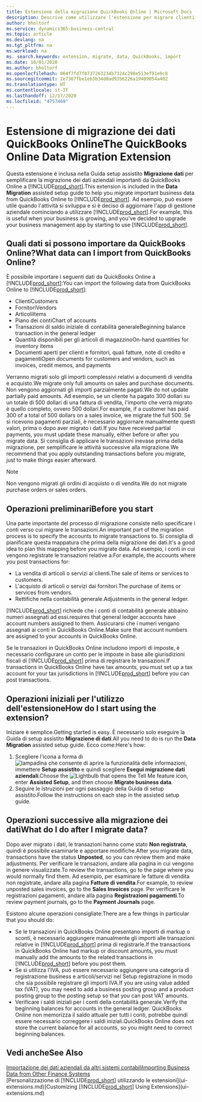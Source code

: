 ```yaml
---
title: Estensione della migrazione QuickBooks Online | Microsoft Docs
description: Descrive come utilizzare l'estensione per migrare clienti, fornitori, articoli e conti da QuickBooks Online a Business Central.
author: bholtorf
ms.service: dynamics365-business-central
ms.topic: article
ms.devlang: na
ms.tgt_pltfrm: na
ms.workload: na
ms. search.keywords: extension, migrate, data, QuickBooks, import
ms.date: 10/01/2020
ms.author: bholtorf
ms.openlocfilehash: 064f7fd7f0737263234b7324c298e513ef91e9c8
ms.sourcegitcommit: 2e7307fbe1eb3b34d0ad9356226a19409054a402
ms.translationtype: HT
ms.contentlocale: it-IT
ms.lasthandoff: 12/17/2020
ms.locfileid: "4757469"
---
```

# <a name="the-quickbooks-online-data-migration-extension"></a><span data-ttu-id="6a5cb-103">Estensione di migrazione dei dati QuickBooks Online</span><span class="sxs-lookup"><span data-stu-id="6a5cb-103">The QuickBooks Online Data Migration Extension</span></span>

<span data-ttu-id="6a5cb-104">Questa estensione è inclusa nella Guida setup assistito **Migrazione dati** per semplificare la migrazione dei dati aziendali importanti da QuickBooks Online a [!INCLUDE[prod_short](includes/prod_short.md)].</span><span class="sxs-lookup"><span data-stu-id="6a5cb-104">This extension is included in the **Data Migration** assisted setup guide to help you migrate important business data from QuickBooks Online to [!INCLUDE[prod_short](includes/prod_short.md)].</span></span> <span data-ttu-id="6a5cb-105">Ad esempio, può essere utile quando l'attività si sviluppa e si è deciso di aggiornare l'app di gestione aziendale cominciando a utilizzare [!INCLUDE[prod_short](includes/prod_short.md)].</span><span class="sxs-lookup"><span data-stu-id="6a5cb-105">For example, this is useful when your business is growing, and you've decided to upgrade your business management app by starting to use [!INCLUDE[prod_short](includes/prod_short.md)].</span></span>

## <a name="what-data-can-i-import-from-quickbooks-online"></a><span data-ttu-id="6a5cb-106">Quali dati si possono importare da QuickBooks Online?</span><span class="sxs-lookup"><span data-stu-id="6a5cb-106">What data can I import from QuickBooks Online?</span></span>

<span data-ttu-id="6a5cb-107">È possibile importare i seguenti dati da QuickBooks Online a [!INCLUDE[prod_short](includes/prod_short.md)]:</span><span class="sxs-lookup"><span data-stu-id="6a5cb-107">You can import the following data from QuickBooks Online to [!INCLUDE[prod_short](includes/prod_short.md)]:</span></span>  

* <span data-ttu-id="6a5cb-108">Clienti</span><span class="sxs-lookup"><span data-stu-id="6a5cb-108">Customers</span></span>
* <span data-ttu-id="6a5cb-109">Fornitori</span><span class="sxs-lookup"><span data-stu-id="6a5cb-109">Vendors</span></span>
* <span data-ttu-id="6a5cb-110">Articoli</span><span class="sxs-lookup"><span data-stu-id="6a5cb-110">Items</span></span>
* <span data-ttu-id="6a5cb-111">Piano dei conti</span><span class="sxs-lookup"><span data-stu-id="6a5cb-111">Chart of accounts</span></span>
* <span data-ttu-id="6a5cb-112">Transazioni di saldo iniziale di contabilità generale</span><span class="sxs-lookup"><span data-stu-id="6a5cb-112">Beginning balance transaction in the general ledger</span></span>
* <span data-ttu-id="6a5cb-113">Quantità disponibili per gli articoli di magazzino</span><span class="sxs-lookup"><span data-stu-id="6a5cb-113">On-hand quantities for inventory items</span></span>
* <span data-ttu-id="6a5cb-114">Documenti aperti per clienti e fornitori, quali fatture, note di credito e pagamenti</span><span class="sxs-lookup"><span data-stu-id="6a5cb-114">Open documents for customers and vendors, such as invoices, credit memos, and payments</span></span>

<span data-ttu-id="6a5cb-115">Verranno migrati solo gli importi complessivi relativi a documenti di vendita e acquisto.</span><span class="sxs-lookup"><span data-stu-id="6a5cb-115">We migrate only full amounts on sales and purchase documents.</span></span> <span data-ttu-id="6a5cb-116">Non vengono aggiornati gli importi parzialmente pagati.</span><span class="sxs-lookup"><span data-stu-id="6a5cb-116">We do not update partially paid amounts.</span></span> <span data-ttu-id="6a5cb-117">Ad esempio, se un cliente ha pagato 300 dollari su un totale di 500 dollari di una fattura di vendita, l'importo che verrà migrato è quello completo, ovvero 500 dollari.</span><span class="sxs-lookup"><span data-stu-id="6a5cb-117">For example, if a customer has paid 300 of a total of 500 dollars on a sales invoice, we migrate the full 500.</span></span> <span data-ttu-id="6a5cb-118">Se si ricevono pagamenti parziali, è necessario aggiornare manualmente questi valori, prima o dopo aver migrato i dati.</span><span class="sxs-lookup"><span data-stu-id="6a5cb-118">If you have received partial payments, you must update these manually, either before or after you migrate data.</span></span> <span data-ttu-id="6a5cb-119">Si consiglia di applicare le transazioni inevase prima della migrazione, per semplificare le attività successive alla migrazione.</span><span class="sxs-lookup"><span data-stu-id="6a5cb-119">We recommend that you apply outstanding transactions before you migrate, just to make things easier afterward.</span></span>

> [!NOTE]  
> <span data-ttu-id="6a5cb-120">Non vengono migrati gli ordini di acquisto o di vendita.</span><span class="sxs-lookup"><span data-stu-id="6a5cb-120">We do not migrate purchase orders or sales orders.</span></span>

## <a name="before-you-start"></a><span data-ttu-id="6a5cb-121">Operazioni preliminari</span><span class="sxs-lookup"><span data-stu-id="6a5cb-121">Before you start</span></span>

<span data-ttu-id="6a5cb-122">Una parte importante del processo di migrazione consiste nello specificare i conti verso cui migrare le transazioni.</span><span class="sxs-lookup"><span data-stu-id="6a5cb-122">An important part of the migration process is to specify the accounts to migrate transactions to.</span></span> <span data-ttu-id="6a5cb-123">Si consiglia di pianificare questa mappatura che prima della migrazione dei dati.</span><span class="sxs-lookup"><span data-stu-id="6a5cb-123">It's a good idea to plan this mapping before you migrate data.</span></span> <span data-ttu-id="6a5cb-124">Ad esempio, i conti in cui vengono registrate le transazioni relative a:</span><span class="sxs-lookup"><span data-stu-id="6a5cb-124">For example, the accounts where you post transactions for:</span></span>  

* <span data-ttu-id="6a5cb-125">La vendita di articoli o servizi ai clienti.</span><span class="sxs-lookup"><span data-stu-id="6a5cb-125">The sale of items or services to customers.</span></span>
* <span data-ttu-id="6a5cb-126">L'acquisto di articoli o servizi dai fornitori.</span><span class="sxs-lookup"><span data-stu-id="6a5cb-126">The purchase of items or services from vendors.</span></span>  
* <span data-ttu-id="6a5cb-127">Rettifiche nella contabilità generale.</span><span class="sxs-lookup"><span data-stu-id="6a5cb-127">Adjustments in the general ledger.</span></span>  

[!INCLUDE[prod_short](includes/prod_short.md)] <span data-ttu-id="6a5cb-128">richiede che i conti di contabilità generale abbaino numeri assegnati ad essi.</span><span class="sxs-lookup"><span data-stu-id="6a5cb-128">requires that general ledger accounts have account numbers assigned to them.</span></span> <span data-ttu-id="6a5cb-129">Assicurarsi che i numeri vengano assegnati ai conti in QuickBooks Online.</span><span class="sxs-lookup"><span data-stu-id="6a5cb-129">Make sure that account numbers are assigned to your accounts in QuickBooks Online.</span></span>

<span data-ttu-id="6a5cb-130">Se le transazioni in QuickBooks Online includono importi di imposte, è necessario configurare un conto per le imposte in base alle giurisdizioni fiscali di [!INCLUDE[prod_short](includes/prod_short.md)] prima di registrare le transazioni.</span><span class="sxs-lookup"><span data-stu-id="6a5cb-130">If transactions in QuickBooks Online have tax amounts, you must set up a tax account for your tax jurisdictions in [!INCLUDE[prod_short](includes/prod_short.md)] before you can post transactions.</span></span>

## <a name="how-do-i-start-using-the-extension"></a><span data-ttu-id="6a5cb-131">Operazioni iniziali per l'utilizzo dell'estensione</span><span class="sxs-lookup"><span data-stu-id="6a5cb-131">How do I start using the extension?</span></span>

<span data-ttu-id="6a5cb-132">Iniziare è semplice.</span><span class="sxs-lookup"><span data-stu-id="6a5cb-132">Getting started is easy.</span></span> <span data-ttu-id="6a5cb-133">È necessario solo eseguire la Guida di setup assistito **Migrazione di dati**.</span><span class="sxs-lookup"><span data-stu-id="6a5cb-133">All you need to do is run the **Data Migration** assisted setup guide.</span></span> <span data-ttu-id="6a5cb-134">Ecco come:</span><span class="sxs-lookup"><span data-stu-id="6a5cb-134">Here's how:</span></span>

1. <span data-ttu-id="6a5cb-135">Scegliere l'icona a forma di ![lampadina che consente di aprire la funzionalità delle informazioni](media/ui-search/search_small.png "Informazioni sull'operazione che si desidera eseguire"), immettere **Setup assistito** e quindi scegliere **Esegui migrazione dati aziendali**.</span><span class="sxs-lookup"><span data-stu-id="6a5cb-135">Choose the ![Lightbulb that opens the Tell Me feature](media/ui-search/search_small.png "Tell me what you want to do") icon, enter **Assisted Setup**, and then choose **Migrate business data**.</span></span>
2. <span data-ttu-id="6a5cb-136">Seguire le istruzioni per ogni passaggio della Guida di setup assistito.</span><span class="sxs-lookup"><span data-stu-id="6a5cb-136">Follow the instructions on each step in the assisted setup guide.</span></span>

## <a name="what-do-i-do-after-i-migrate-data"></a><span data-ttu-id="6a5cb-137">Operazioni successive alla migrazione dei dati</span><span class="sxs-lookup"><span data-stu-id="6a5cb-137">What do I do after I migrate data?</span></span>

<span data-ttu-id="6a5cb-138">Dopo aver migrato i dati, le transazioni hanno come stato **Non registrata**, quindi è possibile esaminarle e apportare modifiche.</span><span class="sxs-lookup"><span data-stu-id="6a5cb-138">After you migrate data, transactions have the status **Unposted**, so you can review them and make adjustments.</span></span> <span data-ttu-id="6a5cb-139">Per verificare le transazioni, andare alla pagina in cui vengono in genere visualizzate.</span><span class="sxs-lookup"><span data-stu-id="6a5cb-139">To review the transactions, go to the page where you would normally find them.</span></span> <span data-ttu-id="6a5cb-140">Ad esempio, per esaminare le fatture di vendita non registrate, andare alla pagina **Fatture di vendita**.</span><span class="sxs-lookup"><span data-stu-id="6a5cb-140">For example, to review unposted sales invoices, go to the **Sales Invoices** page.</span></span> <span data-ttu-id="6a5cb-141">Per verificare le registrazioni pagamenti, andare alla pagina **Registrazioni pagamenti**.</span><span class="sxs-lookup"><span data-stu-id="6a5cb-141">To review payment journals, go to the **Payment Journals** page.</span></span>  

<span data-ttu-id="6a5cb-142">Esistono alcune operazioni consigliate:</span><span class="sxs-lookup"><span data-stu-id="6a5cb-142">There are a few things in particular that you should do:</span></span>

* <span data-ttu-id="6a5cb-143">Se le transazioni in QuickBooks Online presentano importi di markup o sconti, è necessario aggiungere manualmente gli importi alle transazioni relative in [!INCLUDE[prod_short](includes/prod_short.md)] prima di registrarle.</span><span class="sxs-lookup"><span data-stu-id="6a5cb-143">If the transactions in QuickBooks Online had markup or discount amounts, you must manually add the amounts to the related transactions in [!INCLUDE[prod_short](includes/prod_short.md)] before you post them.</span></span>
* <span data-ttu-id="6a5cb-144">Se si utilizza l'IVA, può essere necessario aggiungere una categoria di registrazione business e articoli/servizi nel Setup registrazione in modo che sia possibile registrare gli importi IVA.</span><span class="sxs-lookup"><span data-stu-id="6a5cb-144">If you are using value added tax (VAT), you may need to add a business posting group and a product posting group to the posting setup so that you can post VAT amounts.</span></span>
* <span data-ttu-id="6a5cb-145">Verificare i saldi iniziali per i conti della contabilità generale.</span><span class="sxs-lookup"><span data-stu-id="6a5cb-145">Verify the beginning balances for accounts in the general ledger.</span></span> <span data-ttu-id="6a5cb-146">QuickBooks Online non memorizza il saldo attuale per tutti i conti, potrebbe quindi essere necessario correggere i saldi iniziali.</span><span class="sxs-lookup"><span data-stu-id="6a5cb-146">QuickBooks Online does not store the current balance for all accounts, so you might need to correct beginning balances.</span></span>

## <a name="see-also"></a><span data-ttu-id="6a5cb-147">Vedi anche</span><span class="sxs-lookup"><span data-stu-id="6a5cb-147">See Also</span></span>

[<span data-ttu-id="6a5cb-148">Importazione dei dati aziendali da altri sistemi contabili</span><span class="sxs-lookup"><span data-stu-id="6a5cb-148">Importing Business Data from Other Finance Systems</span></span>](across-import-data-configuration-packages.md)  
<span data-ttu-id="6a5cb-149">[Personalizzazione di [!INCLUDE[prod_short](includes/prod_short.md)] utilizzando le estensioni](ui-extensions.md)</span><span class="sxs-lookup"><span data-stu-id="6a5cb-149">[Customizing [!INCLUDE[prod_short](includes/prod_short.md)] Using Extensions](ui-extensions.md)</span></span>  
